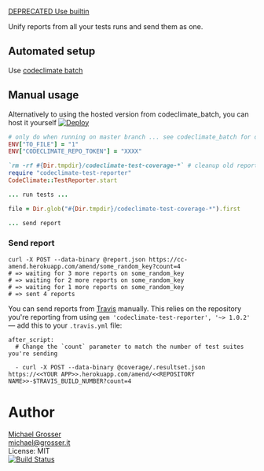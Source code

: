 [DEPRECATED Use builtin](https://docs.codeclimate.com/docs/setting-up-test-coverage#section-parallel-tests-and-multiple-test-suites)

Unify reports from all your tests runs and send them as one.

## Automated setup

Use [codeclimate batch](https://github.com/grosser/codeclimate_batch)

## Manual usage

Alternatively to using the hosted version from codeclimate_batch, you can host it yourself [![Deploy](https://www.herokucdn.com/deploy/button.svg)](https://heroku.com/deploy)

```Ruby
# only do when running on master branch ... see codeclimate_batch for details
ENV["TO_FILE"] = "1"
ENV["CODECLIMATE_REPO_TOKEN"] = "XXXX"

`rm -rf #{Dir.tmpdir}/codeclimate-test-coverage-*` # cleanup old reports
require "codeclimate-test-reporter"
CodeClimate::TestReporter.start

... run tests ...

file = Dir.glob("#{Dir.tmpdir}/codeclimate-test-coverage-*").first

... send report
```

### Send report

```
curl -X POST --data-binary @report.json https://cc-amend.herokuapp.com/amend/some_random_key?count=4
# => waiting for 3 more reports on some_random_key
# => waiting for 2 more reports on some_random_key
# => waiting for 1 more reports on some_random_key
# => sent 4 reports
```

You can send reports from [Travis](https://travis-ci.org/) manually. This relies on the repository you're reporting from using `gem 'codeclimate-test-reporter', '~> 1.0.2'` &mdash; add this to your `.travis.yml` file:

```
after_script:
  # Change the `count` parameter to match the number of test suites you're sending

  - curl -X POST --data-binary @coverage/.resultset.json https://<<YOUR APP>>.herokuapp.com/amend/<<REPOSITORY NAME>>-$TRAVIS_BUILD_NUMBER?count=4
```

Author
======
[Michael Grosser](http://grosser.it)<br/>
michael@grosser.it<br/>
License: MIT<br/>
[![Build Status](https://travis-ci.org/grosser/amend.png)](https://travis-ci.org/grosser/amend)
